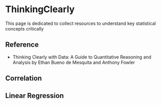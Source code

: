# ThinkingClearly
This page is dedicated to collect resources to understand key statistical concepts critically

## Reference
- Thinking Clearly with Data: A Guide to Quantitative Reasoning and Analysis by Ethan Bueno de Mesquita and Anthony Fowler

## Correlation

## Linear Regression
